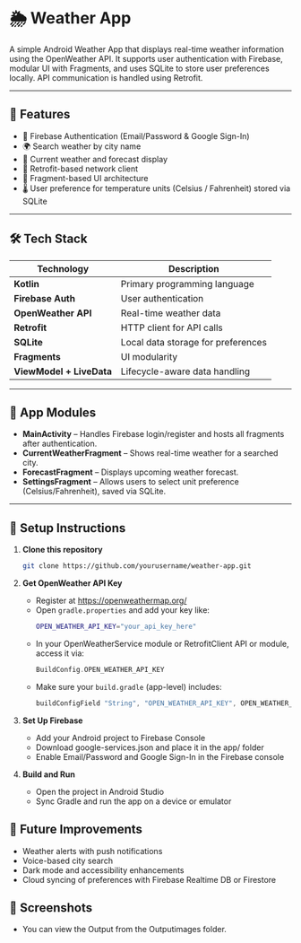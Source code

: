 # 🌦️ Weather App

A simple Android Weather App that displays real-time weather information using the OpenWeather API. It supports user authentication with Firebase, modular UI with Fragments, and uses SQLite to store user preferences locally. API communication is handled using Retrofit.

---

## 📱 Features

- 🔐 Firebase Authentication (Email/Password & Google Sign-In)
- 🌍 Search weather by city name
- 📍 Current weather and forecast display
- 🔄 Retrofit-based network client
- 🧩 Fragment-based UI architecture
- 🌡️ User preference for temperature units (Celsius / Fahrenheit) stored via SQLite

---

## 🛠️ Tech Stack

| Technology           | Description                          |
|----------------------|--------------------------------------|
| **Kotlin**            | Primary programming language         |
| **Firebase Auth**     | User authentication                  |
| **OpenWeather API**   | Real-time weather data               |
| **Retrofit**          | HTTP client for API calls            |
| **SQLite**            | Local data storage for preferences   |
| **Fragments**         | UI modularity                        |
| **ViewModel + LiveData** | Lifecycle-aware data handling        |

---

## 🧩 App Modules

- **MainActivity** – Handles Firebase login/register and hosts all fragments after authentication.
- **CurrentWeatherFragment** – Shows real-time weather for a searched city.
- **ForecastFragment** – Displays upcoming weather forecast.
- **SettingsFragment** – Allows users to select unit preference (Celsius/Fahrenheit), saved via SQLite.

---

## 🔧 Setup Instructions

1. **Clone this repository**
    ```bash
   git clone https://github.com/yourusername/weather-app.git
   ```

2. **Get OpenWeather API Key**
   - Register at https://openweathermap.org/
   - Open `gradle.properties` and add your key like:
        ```bash
        OPEN_WEATHER_API_KEY="your_api_key_here"
        ```
   - In your OpenWeatherService module or RetrofitClient API or module, access it via:
     ```kotlin
     BuildConfig.OPEN_WEATHER_API_KEY
     ```
   - Make sure your `build.gradle` (app-level) includes:
     ```groovy
     buildConfigField "String", "OPEN_WEATHER_API_KEY", OPEN_WEATHER_API_KEY
     ```
3. **Set Up Firebase**
   - Add your Android project to Firebase Console 
   - Download google-services.json and place it in the app/ folder 
   - Enable Email/Password and Google Sign-In in the Firebase console
4.  **Build and Run**
    - Open the project in Android Studio 
    - Sync Gradle and run the app on a device or emulator

## 🚀 Future Improvements
- Weather alerts with push notifications 
- Voice-based city search 
- Dark mode and accessibility enhancements 
- Cloud syncing of preferences with Firebase Realtime DB or Firestore

## 📸 Screenshots
- You can view the Output from the Outputimages folder.
